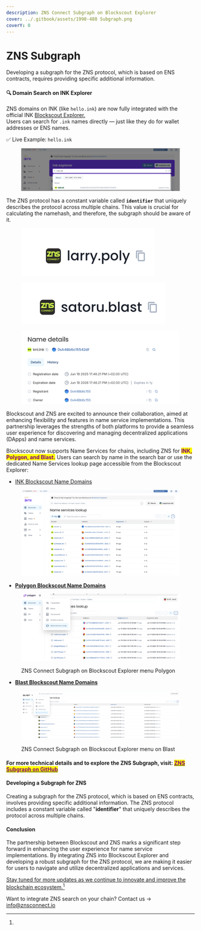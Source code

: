 ```yaml
---
description: ZNS Connect Subgraph on Blockscout Explorer
cover: ../.gitbook/assets/1990-480 Subgraph.png
coverY: 0
---
```


# ZNS Subgraph

Developing a subgraph for the ZNS protocol, which is based on ENS contracts, requires providing specific additional information.

#### 🔍 Domain Search on INK Explorer

ZNS domains on INK (like `hello.ink`) are now fully integrated with the official INK [Blockscout Explorer.](https://explorer.inkonchain.com/)\
Users can search for `.ink` names directly — just like they do for wallet addresses or ENS names.

✅ Live Example: `hello.ink`

<figure><img src="../.gitbook/assets/Screenshot 2025-06-18 at 18.47.14.png" alt=""><figcaption></figcaption></figure>

The ZNS protocol has a constant variable called **`identifier`** that uniquely describes the protocol across multiple chains. This value is crucial for calculating the namehash, and therefore, the subgraph should be aware of it.

<div><figure><img src="../.gitbook/assets/Screenshot 2024-07-05 at 19.59.04.png" alt=""><figcaption></figcaption></figure> <figure><img src="../.gitbook/assets/Screenshot 2024-07-05 at 19.58.42.png" alt=""><figcaption></figcaption></figure></div>

<figure><img src="../.gitbook/assets/Screenshot 2025-06-18 at 18.43.14.png" alt=""><figcaption></figcaption></figure>

Blockscout and ZNS are excited to announce their collaboration, aimed at enhancing flexibility and features in name service implementations. This partnership leverages the strengths of both platforms to provide a seamless user experience for discovering and managing decentralized applications (DApps) and name services.

Blockscout now supports Name Services for chains, including ZNS for <mark style="color:purple;">**INK,  Polygon, and Blast.**</mark> Users can search by name in the search bar or use the dedicated Name Services lookup page accessible from the Blockscout Explorer:&#x20;

* [INK Blockscout Name Domains ](https://explorer.inkonchain.com/name-domains?only_active=true\&protocols=zns-ink)

<figure><img src="../.gitbook/assets/Screenshot 2025-06-18 at 18.46.21.png" alt=""><figcaption></figcaption></figure>



* [**Polygon Blockscout Name Domains**](https://polygon.blockscout.com/name-domains)

<figure><img src="../.gitbook/assets/Screenshot 2024-06-12 at 10.05.43.png" alt=""><figcaption><p>ZNS Connect Subgraph on Blockscout Explorer menu Polygon</p></figcaption></figure>



* [**Blast Blockscout Name Domains**](https://blast.blockscout.com/name-domains)

<figure><img src="../.gitbook/assets/Screenshot 2024-07-05 at 19.05.31.png" alt=""><figcaption><p>ZNS Connect Subgraph on Blockscout Explorer menu on Blast</p></figcaption></figure>

#### For more technical details and to explore the ZNS Subgraph, visit: [<mark style="color:purple;">ZNS Subgraph on GitHub</mark>](https://github.com/blockscout/blockscout-rs/tree/main/blockscout-ens/graph-node/subgraphs/zns-subgraph)

#### Developing a Subgraph for ZNS

Creating a subgraph for the ZNS protocol, which is based on ENS contracts, involves providing specific additional information. The ZNS protocol includes a constant variable called "**identifier**" that uniquely describes the protocol across multiple chains.

#### Conclusion

The partnership between Blockscout and ZNS marks a significant step forward in enhancing the user experience for name service implementations. By integrating ZNS into Blockscout Explorer and developing a robust subgraph for the ZNS protocol, we are making it easier for users to navigate and utilize decentralized applications and services.

&#x20;[Stay tuned for more updates as we continue to innovate and improve the blockchain ecosystem.](#user-content-fn-1)[^1]

Want to integrate ZNS search on your chain? Contact us → info@znsconnect.io





[^1]: 
